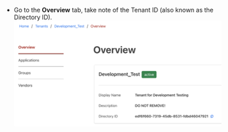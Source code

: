 * Go to the **Overview** tab, take note of the Tenant ID (also known as the Directory ID).
![tenant_id](assets/tenant-id/01-tenant-id.png)